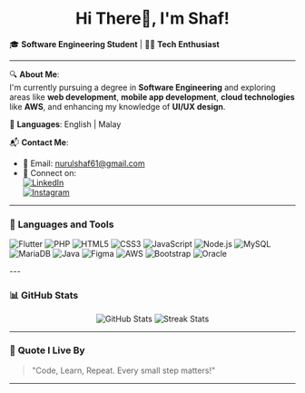 <h1 align="center">Hi There👋, I'm Shaf!</h1>  

🎓 **Software Engineering Student** | 👩‍💻 **Tech Enthusiast**  

---

🔍 **About Me**:  
I'm currently pursuing a degree in **Software Engineering** and exploring areas like **web development**, **mobile app development**, **cloud technologies** like **AWS**, and enhancing my knowledge of **UI/UX design**.  

💬 **Languages**: English | Malay  

📬 **Contact Me**:  
- 📧 Email: [nurulshaf61@gmail.com](mailto:[nurulshaf61@gmail.com)  
- 🔗 Connect on:  
  [![LinkedIn](https://img.shields.io/badge/-LinkedIn-blue?style=flat&logo=Linkedin&logoColor=white)](https://www.linkedin.com/in/nurul-shafitri-jeffery-a79387260)  
  [![Instagram](https://img.shields.io/badge/-Instagram-E4405F?style=flat&logo=Instagram&logoColor=white)](https://www.instagram.com/nrlshfff?igsh=OGQ5ZDc2ODk2ZA%3D%3D&utm_source=qr)
 

---

### 🚀 **Languages and Tools**  
<p align="left">
  <img src="https://img.shields.io/badge/Flutter-02569B?logo=flutter&logoColor=white" alt="Flutter" />  
  <img src="https://img.shields.io/badge/PHP-777BB4?logo=php&logoColor=white" alt="PHP" />
  <img src="https://img.shields.io/badge/HTML5-E34F26?logo=html5&logoColor=white" alt="HTML5" />  
  <img src="https://img.shields.io/badge/CSS3-1572B6?logo=css3&logoColor=white" alt="CSS3" />
  <img src="https://img.shields.io/badge/JavaScript-323330?logo=javascript&logoColor=F7DF1E" alt="JavaScript" />
  <img src="https://img.shields.io/badge/Node.js-339933?logo=node.js&logoColor=white" alt="Node.js" />
  <img src="https://img.shields.io/badge/MySQL-00000F?logo=mysql&logoColor=white" alt="MySQL" />
  <img src="https://img.shields.io/badge/MariaDB-003545?logo=mariadb&logoColor=white" alt="MariaDB" />
  <img src="https://img.shields.io/badge/Java-007396?logo=java&logoColor=white" alt="Java" />
  <img src="https://img.shields.io/badge/Figma-F24E1E?logo=figma&logoColor=white" alt="Figma" />
  <img src="https://img.shields.io/badge/AWS-232F3E?logo=amazon-aws&logoColor=white" alt="AWS" />
  <img src="https://img.shields.io/badge/Bootstrap-563D7C?logo=bootstrap&logoColor=white" alt="Bootstrap" />
  <img src="https://img.shields.io/badge/Oracle-F80000?logo=oracle&logoColor=white" alt="Oracle" />
</p>
---

### 📊 **GitHub Stats**  
<p align="center">
  <img src="https://github-readme-stats.vercel.app/api?username=yourusername&show_icons=true&theme=radical" alt="GitHub Stats" />
  <img src="https://github-readme-streak-stats.herokuapp.com/?user=yourusername&theme=radical" alt="Streak Stats" />
</p>

---

### 🌟 **Quote I Live By**  
> "Code, Learn, Repeat. Every small step matters!"  

---

